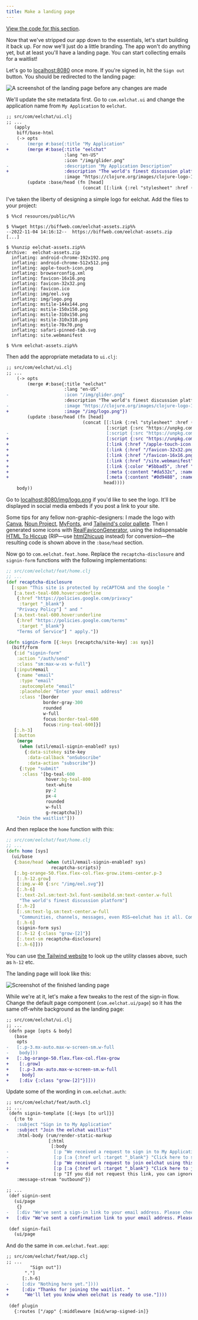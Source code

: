 ```yaml
---
title: Make a landing page
---
```


[View the code for this section](https://github.com/jacobobryant/eelchat/commit/e4bb7b9f12a9b1057d02e462dee12dd8061d038d).

Now that we've stripped our app down to the essentials, let's start building it
back up. For now we'll just do a little branding. The app won't do anything
yet, but at least you'll have a landing page. You can start collecting emails
for a waitlist!

Let's go to [localhost:8080](http://localhost:8080) once more. If you're signed
in, hit the `Sign out` button. You should be redirected to the landing page:

![A screenshot of the landing page before any changes are made](/img/tutorial/landing-page-1.png)

We'll update the site metadata first. Go to `com.eelchat.ui` and change the
application name from `My Application` to `eelchat`.

```diff
;; src/com/eelchat/ui.clj
;; ...
   (apply
    biff/base-html
    (-> opts
-       (merge #:base{:title "My Application"
+       (merge #:base{:title "eelchat"
                      :lang "en-US"
                      :icon "/img/glider.png"
-                     :description "My Application Description"
+                     :description "The world's finest discussion platform."
                      :image "https://clojure.org/images/clojure-logo-120b.png"})
        (update :base/head (fn [head]
                             (concat [[:link {:rel "stylesheet" :href (css-path)}]
```

I've taken the liberty of designing a simple logo for eelchat. Add the files to your project:

```plaintext
$ %%cd resources/public/%%

$ %%wget https://biffweb.com/eelchat-assets.zip%%
--2022-11-04 14:16:12--  https://biffweb.com/eelchat-assets.zip
[...]

$ %%unzip eelchat-assets.zip%%
Archive:  eelchat-assets.zip
  inflating: android-chrome-192x192.png
  inflating: android-chrome-512x512.png
  inflating: apple-touch-icon.png
  inflating: browserconfig.xml
  inflating: favicon-16x16.png
  inflating: favicon-32x32.png
  inflating: favicon.ico
  inflating: img/eel.svg
  inflating: img/logo.png
  inflating: mstile-144x144.png
  inflating: mstile-150x150.png
  inflating: mstile-310x150.png
  inflating: mstile-310x310.png
  inflating: mstile-70x70.png
  inflating: safari-pinned-tab.svg
  inflating: site.webmanifest

$ %%rm eelchat-assets.zip%%
```

Then add the appropriate metadata to `ui.clj`:

```diff
;; src/com/eelchat/ui.clj
;; ...
    (-> opts
        (merge #:base{:title "eelchat"
                      :lang "en-US"
-                     :icon "/img/glider.png"
                      :description "The world's finest discussion platform."
-                     :image "https://clojure.org/images/clojure-logo-120b.png"})
+                     :image "/img/logo.png"})
        (update :base/head (fn [head]
                             (concat [[:link {:rel "stylesheet" :href (css-path)}]
                                      [:script {:src "https://unpkg.com/htmx.org@1.6.1"}]
-                                     [:script {:src "https://unpkg.com/hyperscript.org@0.9.3"}]]
+                                     [:script {:src "https://unpkg.com/hyperscript.org@0.9.3"}]
+                                     [:link {:href "/apple-touch-icon.png", :sizes "180x180", :rel "apple-touch-icon"}]
+                                     [:link {:href "/favicon-32x32.png", :sizes "32x32", :type "image/png", :rel "icon"}]
+                                     [:link {:href "/favicon-16x16.png", :sizes "16x16", :type "image/png", :rel "icon"}]
+                                     [:link {:href "/site.webmanifest", :rel "manifest"}]
+                                     [:link {:color "#5bbad5", :href "/safari-pinned-tab.svg", :rel "mask-icon"}]
+                                     [:meta {:content "#da532c", :name "msapplication-TileColor"}]
+                                     [:meta {:content "#0d9488", :name "theme-color"}]]
                                     head))))
    body))
```

Go to [localhost:8080/img/logo.png](http://localhost:8080/img/logo.png) if
you'd like to see the logo. It'll be displayed in social media embeds if you
post a link to your site.

Some tips for any fellow non-graphic-designers: I made the logo with
[Canva](https://www.canva.com/), [Noun Project](https://thenounproject.com/),
[MyFonts](https://www.myfonts.com/), and
[Tailwind's color pallete](https://tailwindcss.com/docs/customizing-colors). Then I generated some icons
with [RealFaviconGenerator](https://realfavicongenerator.net), using the
indispensable [HTML To Hiccup](https://htmltohiccup.herokuapp.com/)
(RIP—use [html2hicuup](http://html2hiccup.buttercloud.com/) instead)
for conversion—the resulting code is shown above in the `:base/head` section.

Now go to `com.eelchat.feat.home`. Replace the `recaptcha-disclosure` and `signin-form` functions with
the following implementations:

```clojure
;; src/com/eelchat/feat/home.clj
;; ...
(def recaptcha-disclosure
  [:span "This site is protected by reCAPTCHA and the Google "
   [:a.text-teal-600.hover:underline
    {:href "https://policies.google.com/privacy"
     :target "_blank"}
    "Privacy Policy"] " and "
   [:a.text-teal-600.hover:underline
    {:href "https://policies.google.com/terms"
     :target "_blank"}
    "Terms of Service"] " apply."])

(defn signin-form [{:keys [recaptcha/site-key] :as sys}]
  (biff/form
   {:id "signin-form"
    :action "/auth/send"
    :class "sm:max-w-xs w-full"}
   [:input#email
    {:name "email"
     :type "email"
     :autocomplete "email"
     :placeholder "Enter your email address"
     :class '[border
              border-gray-300
              rounded
              w-full
              focus:border-teal-600
              focus:ring-teal-600]}]
   [:.h-3]
   [:button
    (merge
     (when (util/email-signin-enabled? sys)
       {:data-sitekey site-key
        :data-callback "onSubscribe"
        :data-action "subscribe"})
     {:type "submit"
      :class '[bg-teal-600
               hover:bg-teal-800
               text-white
               py-2
               px-4
               rounded
               w-full
               g-recaptcha]})
    "Join the waitlist"]))
```

And then replace the `home` function with this:

```clojure
;; src/com/eelchat/feat/home.clj
;; ...
(defn home [sys]
  (ui/base
   {:base/head (when (util/email-signin-enabled? sys)
                 recaptcha-scripts)}
   [:.bg-orange-50.flex.flex-col.flex-grow.items-center.p-3
    [:.h-12.grow]
    [:img.w-40 {:src "/img/eel.svg"}]
    [:.h-6]
    [:.text-2xl.sm:text-3xl.font-semibold.sm:text-center.w-full
     "The world's finest discussion platform"]
    [:.h-2]
    [:.sm:text-lg.sm:text-center.w-full
     "Communities, channels, messages, even RSS—eelchat has it all. Coming soon."]
    [:.h-6]
    (signin-form sys)
    [:.h-12 {:class "grow-[2]"}]
    [:.text-sm recaptcha-disclosure]
    [:.h-6]]))
```

You can use [the Tailwind website](https://tailwindcss.com/) to look up
the utility classes above, such as `h-12` etc.

The landing page will look like this:

![Screenshot of the finished landing page](/img/tutorial/landing-page-2.png)

While we're at it, let's make a few tweaks to the rest of the sign-in flow. Change the default
page component (`com.eelchat.ui/page`) so it has the same off-white background as the landing page:

```diff
;; src/com/eelchat/ui.clj
;; ...
 (defn page [opts & body]
   (base
    opts
-   [:.p-3.mx-auto.max-w-screen-sm.w-full
-    body]))
+   [:.bg-orange-50.flex.flex-col.flex-grow
+    [:.grow]
+    [:.p-3.mx-auto.max-w-screen-sm.w-full
+     body]
+    [:div {:class "grow-[2]"}]]))
```

Update some of the wording in `com.eelchat.auth`:

```diff
;; src/com/eelchat/feat/auth.clj
;; ...
 (defn signin-template [{:keys [to url]}]
   {:to to
-   :subject "Sign in to My Application"
+   :subject "Join the eelchat waitlist"
    :html-body (rum/render-static-markup
                [:html
                 [:body
-                 [:p "We received a request to sign in to My Application using this email address."]
-                 [:p [:a {:href url :target "_blank"} "Click here to sign in."]]
+                 [:p "We received a request to join eelchat using this email address."]
+                 [:p [:a {:href url :target "_blank"} "Click here to join the waitlist."]]
                  [:p "If you did not request this link, you can ignore this email."]]])
    :message-stream "outbound"})
 
;; ...
 (def signin-sent
   (ui/page
    {}
-   [:div "We've sent a sign-in link to your email address. Please check your inbox."]))
+   [:div "We've sent a confirmation link to your email address. Please check your inbox."]))
 
 (def signin-fail
   (ui/page
```

And do the same in `com.eelchat.feat.app`:

```diff
;; src/com/eelchat/feat/app.clj
;; ...
         "Sign out"])
       "."]
      [:.h-6]
-     [:div "Nothing here yet."])))
+     [:div "Thanks for joining the waitlist. "
+      "We'll let you know when eelchat is ready to use."])))
 
 (def plugin
   {:routes ["/app" {:middleware [mid/wrap-signed-in]}
```
